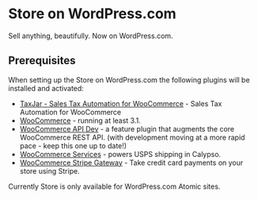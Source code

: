 # Store on WordPress.com

Sell anything, beautifully. Now on WordPress.com.

## Prerequisites

When setting up the Store on WordPress.com the following plugins will be installed and activated:

- [TaxJar - Sales Tax Automation for WooCommerce](https://wordpress.org/plugins/taxjar-simplified-taxes-for-woocommerce/) - Sales Tax Automation for WooCommerce
- [WooCommerce](https://github.com/woocommerce/woocommerce) - running at least 3.1.
- [WooCommerce API Dev](https://github.com/woocommerce/wc-api-dev) - a feature plugin that augments the core WooCommerce REST API. (with development moving at a more rapid pace - keep this one up to date!)
- [WooCommerce Services](https://github.com/Automattic/woocommerce-services/) - powers USPS shipping in Calypso.
- [WooCommerce Stripe Gateway](https://wordpress.org/plugins/woocommerce-gateway-stripe/) - Take credit card payments on your store using Stripe.

Currently Store is only available for WordPress.com Atomic sites.
